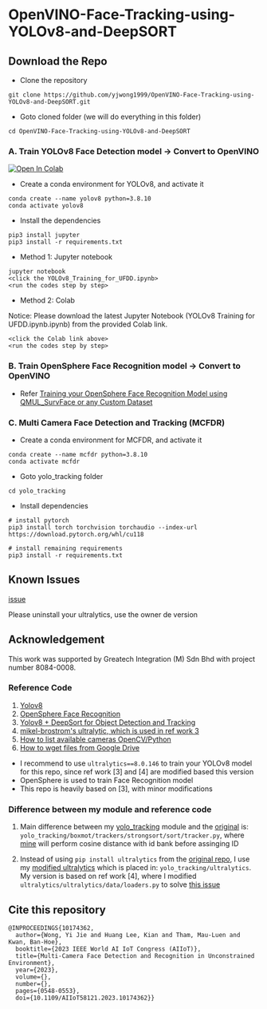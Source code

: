 # OpenVINO-Face-Tracking-using-YOLOv8-and-DeepSORT

## Download the Repo

- Clone the repository
```
git clone https://github.com/yjwong1999/OpenVINO-Face-Tracking-using-YOLOv8-and-DeepSORT.git
```

- Goto cloned folder (we will do everything in this folder)
```
cd OpenVINO-Face-Tracking-using-YOLOv8-and-DeepSORT
```

### A. Train YOLOv8 Face Detection model -> Convert to OpenVINO
[![Open In Colab](https://colab.research.google.com/assets/colab-badge.svg)](https://colab.research.google.com/drive/1bnRcWCp1Y6Jf7l2NORiZ4pDLvgSmDmZw?usp=sharing) </br>

- Create a conda environment for YOLOv8, and activate it
```
conda create --name yolov8 python=3.8.10
conda activate yolov8 
```

- Install the dependencies
```
pip3 install jupyter
pip3 install -r requirements.txt
```

- Method 1: Jupyter notebook
```
jupyter notebook
<click the YOLOv8_Training_for_UFDD.ipynb>
<run the codes step by step>
```

- Method 2: Colab
  
Notice:
Please download the latest Jupyter Notebook (YOLOv8 Training for UFDD.ipynb.ipynb) from the provided Colab link.
```
<click the Colab link above>
<run the codes step by step>
```

### B. Train OpenSphere Face Recognition model -> Convert to OpenVINO

- Refer [Training your OpenSphere Face Recognition Model using QMUL_SurvFace or any Custom Dataset](https://github.com/yjwong1999/opensphere)

### C. Multi Camera Face Detection and Tracking (MCFDR)

- Create a conda environment for MCFDR, and activate it
```
conda create --name mcfdr python=3.8.10
conda activate mcfdr 
```

- Goto yolo_tracking folder
```
cd yolo_tracking
```

- Install dependencies
```
# install pytorch
pip3 install torch torchvision torchaudio --index-url https://download.pytorch.org/whl/cu118

# install remaining requirements
pip3 install -r requirements.txt
```


## Known Issues
[issue](https://github.com/mikel-brostrom/yolo_tracking/issues/1071#issuecomment-1684865948)

Please uninstall your ultralytics, use the owner de version



## Acknowledgement
This work was supported by Greatech Integration (M) Sdn Bhd with project number 8084-0008.

### Reference Code
1. [Yolov8](https://github.com/ultralytics/ultralytics) </br>
2. [OpenSphere Face Recognition](https://github.com/ydwen/opensphere) </br>
3. [Yolov8 + DeepSort for Object Detection and Tracking](https://github.com/mikel-brostrom/yolov8_tracking) </br>
4. [mikel-brostrom's ultralytic, which is used in ref work 3](https://github.com/mikel-brostrom/ultralytics)
5. [How to list available cameras OpenCV/Python](https://stackoverflow.com/a/62639343)
6. [How to wget files from Google Drive](https://bcrf.biochem.wisc.edu/2021/02/05/download-google-drive-files-using-wget/)

- I recommend to use ```ultralytics==8.0.146``` to train your YOLOv8 model for this repo, since ref work [3] and [4] are modified based this version </br>
- OpenSphere is used to train Face Recognition model </br>
- This repo is heavily based on [3], with minor modifications </br>

### Difference between my module and reference code

1. Main difference between my [yolo_tracking](https://github.com/yjwong1999/OpenVINO-Face-Tracking-using-YOLOv8-and-DeepSORT/tree/main/yolo_tracking) module and the [original](https://github.com/mikel-brostrom/yolov8_tracking) is: ```yolo_tracking/boxmot/trackers/strongsort/sort/tracker.py```, where [mine](https://github.com/yjwong1999/OpenVINO-Face-Tracking-using-YOLOv8-and-DeepSORT/blob/main/yolo_tracking/boxmot/trackers/strongsort/sort/tracker.py) will perform cosine distance with id bank before assinging ID

2. Instead of using ```pip install ultralytics``` from the [original repo](https://github.com/ultralytics/ultralytics), I use my [modified ultralytics](https://github.com/yjwong1999/OpenVINO-Face-Tracking-using-YOLOv8-and-DeepSORT/tree/main/yolo_tracking/ultralytics) which is placed in: ```yolo_tracking/ultralytics```. My version is based on ref work [4], where I modified ```ultralytics/ultralytics/data/loaders.py``` to solve [this issue](https://github.com/ultralytics/ultralytics/issues/4493#issuecomment-1692142970)

## Cite this repository

```
@INPROCEEDINGS{10174362,
  author={Wong, Yi Jie and Huang Lee, Kian and Tham, Mau-Luen and Kwan, Ban-Hoe},
  booktitle={2023 IEEE World AI IoT Congress (AIIoT)}, 
  title={Multi-Camera Face Detection and Recognition in Unconstrained Environment}, 
  year={2023},
  volume={},
  number={},
  pages={0548-0553},
  doi={10.1109/AIIoT58121.2023.10174362}}
```

